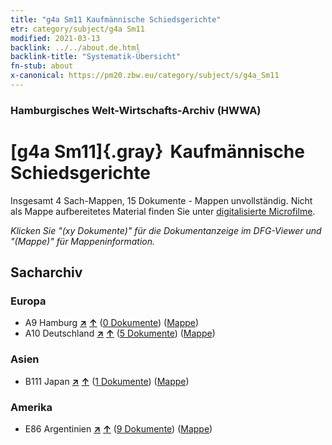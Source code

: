 ```yaml
---
title: "g4a Sm11 Kaufmännische Schiedsgerichte"
etr: category/subject/g4a Sm11
modified: 2021-03-13
backlink: ../../about.de.html
backlink-title: "Systematik-Übersicht"
fn-stub: about
x-canonical: https://pm20.zbw.eu/category/subject/s/g4a_Sm11
---
```


### Hamburgisches Welt-Wirtschafts-Archiv (HWWA)
# [g4a Sm11]{.gray}&#8201; Kaufmännische Schiedsgerichte&#160; 




Insgesamt 4 Sach-Mappen, 15 Dokumente - Mappen unvollständig.
Nicht als Mappe aufbereitetes Material finden Sie unter [digitalisierte Microfilme](/film/h1_sh.de.html).

_Klicken Sie "(xy Dokumente)" für die Dokumentanzeige im DFG-Viewer und "(Mappe)" für Mappeninformation._

## Sacharchiv




### Europa

- A9 Hamburg [**&nearr;**](../../../geo/i/140905/about.de.html "Hamburg (alle Mappen)") [**&uarr;**](../../../geo/about.de.html#A9 "Ländersystematik") (<a href="https://pm20.zbw.eu/dfgview/sh/140905,144541" title="über: Hamburg : Kaufmännische Schiedsgerichte" target="_blank">0 Dokumente</a>) ([Mappe](../../../../folder/sh/1409xx/140905/1445xx/144541/about.de.html))
- A10 Deutschland [**&nearr;**](../../../geo/i/126128/about.de.html "Deutschland (alle Mappen)") [**&uarr;**](../../../geo/about.de.html#A10 "Ländersystematik") (<a href="https://pm20.zbw.eu/dfgview/sh/126128,144541" title="über: Deutschland : Kaufmännische Schiedsgerichte" target="_blank">5 Dokumente</a>) ([Mappe](../../../../folder/sh/1261xx/126128/1445xx/144541/about.de.html))

### Asien

- B111 Japan [**&nearr;**](../../../geo/i/141272/about.de.html "Japan (alle Mappen)") [**&uarr;**](../../../geo/about.de.html#B111 "Ländersystematik") (<a href="https://pm20.zbw.eu/dfgview/sh/141272,144541" title="über: Japan : Kaufmännische Schiedsgerichte" target="_blank">1 Dokumente</a>) ([Mappe](../../../../folder/sh/1412xx/141272/1445xx/144541/about.de.html))

### Amerika

- E86 Argentinien [**&nearr;**](../../../geo/i/141692/about.de.html "Argentinien (alle Mappen)") [**&uarr;**](../../../geo/about.de.html#E86 "Ländersystematik") (<a href="https://pm20.zbw.eu/dfgview/sh/141692,144541" title="über: Argentinien : Kaufmännische Schiedsgerichte" target="_blank">9 Dokumente</a>) ([Mappe](../../../../folder/sh/1416xx/141692/1445xx/144541/about.de.html))


